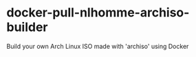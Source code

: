 # docker-pull-nlhomme-archiso-builder
Build your own Arch Linux ISO made with 'archiso' using Docker
